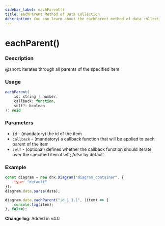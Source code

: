 ```yaml
---
sidebar_label: eachParent()
title: eachParent Method of Data Collection
description: You can learn about the eachParent method of data collection in the documentation of the DHTMLX JavaScript Diagram library. Browse developer guides and API reference, try out code examples and live demos, and download a free 30-day evaluation version of DHTMLX Diagram.
---
```


# eachParent()

### Description

@short: iterates through all parents of the specified item

### Usage

~~~js
eachParent(
    id: string | number, 
    callback: function, 
    self?: boolean
): void
~~~

### Parameters

- `id` - (mandatory) the id of the item
- `callback` - (mandatory) a callback function that will be applied to each parent of the item
- `self` - (optional) defines whether the callback function should iterate over the specified item itself; *false* by default

### Example

~~~js {6-8}
const diagram = new dhx.Diagram("diagram_container", {
    type: "default"
});
diagram.data.parse(data);

diagram.data.eachParent("id_1.1.1", (item) => {
    console.log(item);
}, false);
~~~

**Change log**: Added in v4.0
